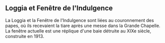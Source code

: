 ## Loggia et Fenêtre de l'Indulgence

La Loggia et la Fenêtre de l'Indulgence sont liées au couronnement des papes, où ils recevaient la tiare après une messe dans la Grande Chapelle. La fenêtre actuelle est une réplique d'une baie détruite au XIXe siècle, construite en 1913.